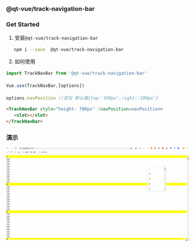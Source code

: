 ### @qt-vue/track-navigation-bar

### Get Started
 1. 安装`@qt-vue/track-navigation-bar`
 ```bash
    npm i --save  @qt-vue/track-navigation-bar
 ```

 2. 如何使用
```javascript
import TrackNavBar from '@qt-vue/track-navigation-bar'

Vue.use(TrackNavBar,[options])

options.navPosition //定位 默认值{top:'100px',right:'200px'}
```

```html
<TrackNavBar style="height: 700px" :navPosition=navPosition>
   <slot></slot>
</TrackNavBar>
```

### 演示
![](./navigation.gif)
